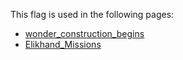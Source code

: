 This flag is used in the following pages:
 - [wonder_construction_begins](../events/wonder_construction_begins.md)
 - [Elikhand_Missions](../missions/Elikhand_Missions.md)
